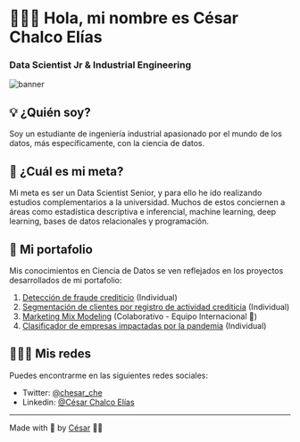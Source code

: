 # 👨🏻‍🔬 Hola, mi nombre es César Chalco Elías
### Data Scientist Jr & Industrial Engineering

![banner](https://www.linkpicture.com/q/Black-Technology-LinkedIn-Banner.png)

## 💡 ¿Quién soy?
Soy un estudiante de ingeniería industrial apasionado por el mundo de los datos, más específicamente, con la ciencia de datos.

## 🎯 ¿Cuál es mi meta?
Mi meta es ser un Data Scientist Senior, y para ello he ido realizando estudios complementarios a la universidad. Muchos de estos conciernen a áreas como estadística descriptiva e inferencial, machine learning, deep learning, bases de datos relacionales y programación.

## 💼 Mi portafolio
Mis conocimientos en Ciencia de Datos se ven reflejados en los proyectos desarrollados de mi portafolio:

1. [Detección de fraude crediticio](https://github.com/Chesar832/Fraud_Detection_in_Python) (Individual)
2. [Segmentación de clientes por registro de actividad crediticia](https://github.com/Chesar832/Credit-Cards-Clustering) (Individual)
3. [Marketing Mix Modeling](https://github.com/Chesar832/Marketing-Mix-Modeling) (Colaborativo - Equipo Internacional 🤝) 
4. [Clasificador de empresas impactadas por la pandemia](https://github.com/Chesar832/Deteccion-de-empresas-impactadas-por-la-pandemia) (Individual)

## 🙋🏻‍♂️ Mis redes
Puedes encontrarme en las siguientes redes sociales:

- Twitter: [@chesar_che](https://twitter.com/chesar_che)
- Linkedin: [@César Chalco Elías](https://www.linkedin.com/in/c%C3%A9sar-chalco-el%C3%ADas-759aa6199/)

--------------------------------------------------------------------

Made with 💙 by [César](https://github.com/Chesar832) 👨‍💻
